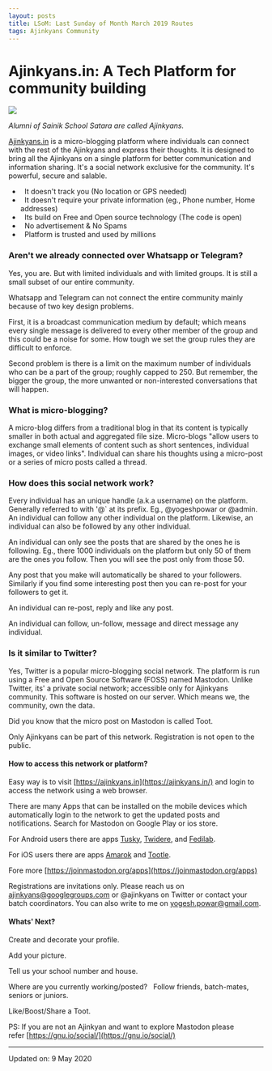 ```yaml
---
layout: posts
title: LSoM: Last Sunday of Month March 2019 Routes
tags: Ajinkyans Community
---
```


# Ajinkyans.in: A Tech Platform for community building

[![](https://1.bp.blogspot.com/-4Jr_R3kUkhw/XrZmUwsBFBI/AAAAAAAANZk/1iZiZ53toCYwdH1-N_ovEia0iHOJhy8WQCLcBGAsYHQ/s320/Screenshot%2Bfrom%2B2020-05-09%2B13-30-13.png)](https://1.bp.blogspot.com/-4Jr_R3kUkhw/XrZmUwsBFBI/AAAAAAAANZk/1iZiZ53toCYwdH1-N_ovEia0iHOJhy8WQCLcBGAsYHQ/s1600/Screenshot%2Bfrom%2B2020-05-09%2B13-30-13.png)

_Alumni_ _of Sainik School Satara are called Ajinkyans._  

[Ajinkyans.in](https://ajinkyans.in/) is a micro-blogging platform where
individuals can connect with the rest of the Ajinkyans and express their
thoughts. It is designed to bring all the Ajinkyans on a single platform for
better communication and information sharing. It's a social network exclusive
for the community. It's powerful, secure and salable.

*   It doesn't track you (No location or GPS needed)
*   It doesn't require your private information (eg., Phone number, Home
  addresses)
*   Its build on Free and Open source technology (The code is open)
*   No advertisement & No Spams  
*   Platform is trusted and used by millions  


### Aren't we already connected over Whatsapp or Telegram?

Yes, you are. But with limited individuals and with limited groups. It is still
a small subset of our entire community.

Whatsapp and Telegram can not connect the entire community mainly because of two
key design problems.

First, it is a broadcast communication medium by default; which means every
single message is delivered to every other member of the group and this could be
a noise for some. How tough we set the group rules they are difficult to
enforce.

Second problem is there is a limit on the maximum number of individuals who can
be a part of the group; roughly capped to 250. But remember, the bigger the
group, the more unwanted or non-interested conversations that will happen.

### What is micro-blogging?

A micro-blog differs from a traditional blog in that its content is typically
smaller in both actual and aggregated file size. Micro-blogs "allow users to
exchange small elements of content such as short sentences, individual images,
or video links". Individual can share his thoughts using a micro-post or a
series of micro posts called a thread.

### How does this social network work?

Every individual has an unique handle (a.k.a username) on the platform.
Generally referred to with '@\` at its prefix. Eg., @yogeshpowar or @admin. An
individual can follow any other individual on the platform. Likewise, an
individual can also be followed by any other individual.

An individual can only see the posts that are shared by the ones he is
following. Eg., there 1000 individuals on the platform but only 50 of them are
the ones you follow. Then you will see the post only from those 50.

Any post that you make will automatically be shared to your followers. Similarly
if you find some interesting post then you can re-post for your followers to get
it.

An individual can re-post, reply and like any post.

An individual can follow, un-follow, message and direct message any individual.


### Is it similar to Twitter?

Yes, Twitter is a popular micro-blogging social network. The platform is run
using a Free and Open Source Software (FOSS) named Mastodon. Unlike Twitter,
its' a private social network; accessible only for Ajinkyans community. This
software is hosted on our server. Which means we, the community, own the data.

Did you know that the micro post on Mastodon is called Toot.

Only Ajinkyans can be part of this network. Registration is not open to the
public.

#### How to access this network or platform?

Easy way is to visit [https://ajinkyans.in](https://ajinkyans.in/) and login to
access the network using a web browser.

There are many Apps that can be installed on the mobile devices which
automatically login to the network to get the updated posts and notifications.
Search for Mastodon on Google Play or ios store.

For Android users there are apps
[Tusky](https://play.google.com/store/apps/details?id=com.keylesspalace.tusky),
[Twidere](https://play.google.com/store/apps/details?id=org.mariotaku.twidere),
and
[Fedilab](https://play.google.com/store/apps/details?id=app.fedilab.android).

For iOS users there are apps
[Amarok](https://apps.apple.com/us/app/amarok-for-mastodon/id1214116200?ls=1)
and [Tootle](https://apps.apple.com/us/app/tootle-for-mastodon/id1236013466).

Fore more [https://joinmastodon.org/apps](https://joinmastodon.org/apps)

Registrations are invitations only. Please reach us on
[ajinkyans@googlegroups.com](mailto:ajinkyans@googlegroups.com) or @ajinkyans on
Twitter or contact your batch coordinators. You can also write to me on
[yogesh.powar@gmail.com](mailto:yogesh.powar@gmail.com).

#### Whats' Next?

Create and decorate your profile.

Add your picture. 

Tell us your school number and house. 

Where are you currently working/posted?  
Follow friends, batch-mates, seniors or juniors.  

Like/Boost/Share a Toot.  

PS: If you are not an Ajinkyan and want to explore Mastodon please
refer [https://gnu.io/social/](https://gnu.io/social/)

---

Updated on: 9 May 2020
